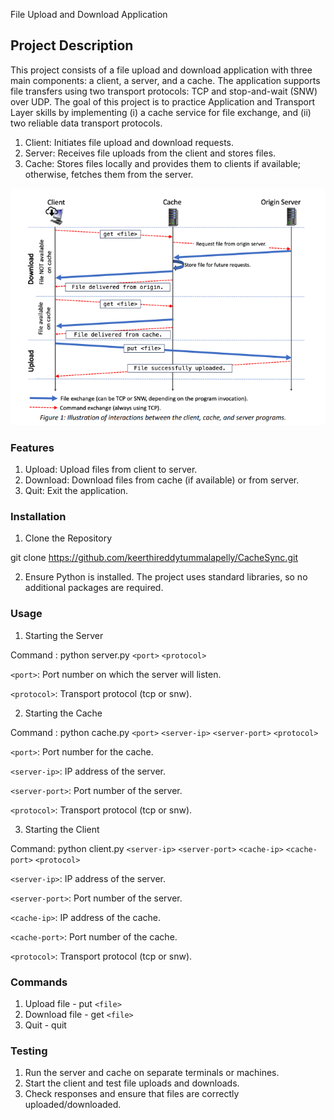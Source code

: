 File Upload and Download Application

## Project Description

This project consists of a file upload and download application with three main components: a client, a server, and a cache. The application supports file transfers using two transport protocols: TCP and stop-and-wait (SNW) over UDP. The goal of this project is to practice Application and Transport Layer skills by implementing (i) a cache service for file exchange, and (ii) two reliable data transport protocols.

1. Client: Initiates file upload and download requests.
2. Server: Receives file uploads from the client and stores files.
3. Cache: Stores files locally and provides them to clients if available; otherwise, fetches them from the server.

![alt text](image.png)


### Features

1. Upload: Upload files from client to server.
2. Download: Download files from cache (if available) or from server.
3. Quit: Exit the application.

### Installation

1. Clone the Repository

git clone https://github.com/keerthireddytummalapelly/CacheSync.git

2. Ensure Python is installed. The project uses standard libraries, so no additional packages are required.

### Usage

1. Starting the Server

Command : python server.py `<port>` `<protocol>`

`<port>`: Port number on which the server will listen.

`<protocol>`: Transport protocol (tcp or snw).

2. Starting the Cache

Command : python cache.py `<port>` `<server-ip>` `<server-port>` `<protocol>`

`<port>`: Port number for the cache. 

`<server-ip>`: IP address of the server.

`<server-port>`: Port number of the server.

`<protocol>`: Transport protocol (tcp or snw).

3. Starting the Client

Command: python client.py `<server-ip>` `<server-port>` `<cache-ip>` `<cache-port>` `<protocol>`

`<server-ip>`: IP address of the server. 

`<server-port>`: Port number of the server. 

`<cache-ip>`: IP address of the cache.

`<cache-port>`: Port number of the cache.

`<protocol>`: Transport protocol (tcp or snw).

### Commands

1. Upload file - put `<file>`
2. Download file - get `<file>`
3. Quit - quit

### Testing

1. Run the server and cache on separate terminals or machines.
2. Start the client and test file uploads and downloads.
3. Check responses and ensure that files are correctly uploaded/downloaded.
